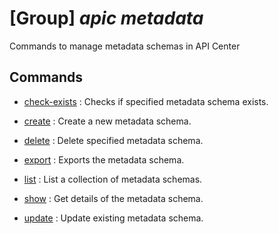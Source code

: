# [Group] _apic metadata_

Commands to manage metadata schemas in API Center

## Commands

- [check-exists](/Commands/apic/metadata/_check-exists.md)
: Checks if specified metadata schema exists.

- [create](/Commands/apic/metadata/_create.md)
: Create a new metadata schema.

- [delete](/Commands/apic/metadata/_delete.md)
: Delete specified metadata schema.

- [export](/Commands/apic/metadata/_export.md)
: Exports the metadata schema.

- [list](/Commands/apic/metadata/_list.md)
: List a collection of metadata schemas.

- [show](/Commands/apic/metadata/_show.md)
: Get details of the metadata schema.

- [update](/Commands/apic/metadata/_update.md)
: Update existing metadata schema.
